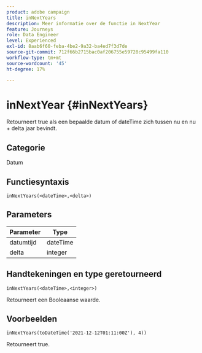 ```yaml
---
product: adobe campaign
title: inNextYears
description: Meer informatie over de functie in NextYear
feature: Journeys
role: Data Engineer
level: Experienced
exl-id: 8aab6f60-feba-4be2-9a32-ba4ed7f3d7de
source-git-commit: 712f66b2715bac0af206755e59728c95499fa110
workflow-type: tm+mt
source-wordcount: '45'
ht-degree: 17%

---
```


# inNextYear {#inNextYears}

Retourneert true als een bepaalde datum of dateTime zich tussen nu en nu + delta jaar bevindt.

## Categorie

Datum

## Functiesyntaxis

`inNextYears(<dateTime>,<delta>)`

## Parameters

| Parameter | Type |
|-----------|------------------|
| datumtijd | dateTime |
| delta | integer |

## Handtekeningen en type geretourneerd

`inNextYears(<dateTime>,<integer>)`

Retourneert een Booleaanse waarde.

## Voorbeelden

`inNextYears(toDateTime('2021-12-12T01:11:00Z'), 4))`

Retourneert true.
